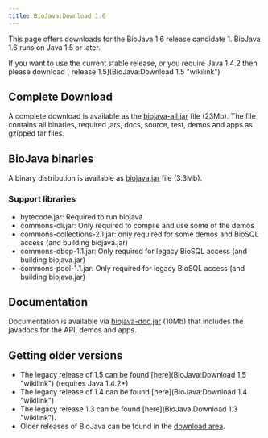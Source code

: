 ```yaml
---
title: BioJava:Download 1.6
---
```


This page offers downloads for the BioJava 1.6 release candidate 1.
BioJava 1.6 runs on Java 1.5 or later.

If you want to use the current stable release, or you require Java 1.4.2
then please download [ release 1.5](BioJava:Download 1.5 "wikilink")

Complete Download
-----------------

A complete download is available as the
[biojava-all.jar](http://www.biojava.org/download/bj16/rc1/all/biojava-all.jar)
file (23Mb). The file contains all binaries, required jars, docs,
source, test, demos and apps as gzipped tar files.

BioJava binaries
----------------

A binary distribution is available as
[biojava.jar](http://www.biojava.org/download/bj16/rc1/bin/biojava.jar)
file (3.3Mb).

### Support libraries

-   bytecode.jar: Required to run biojava
-   commons-cli.jar: Only required to compile and use some of the demos
-   commons-collections-2.1.jar: only required for some demos and BioSQL
    access (and building biojava.jar)
-   commons-dbcp-1.1.jar: Only required for legacy BioSQL access (and
    building biojava.jar)
-   commons-pool-1.1.jar: Only required for legacy BioSQL access (and
    building biojava.jar)

Documentation
-------------

Documentation is available via
[biojava-doc.jar](http://www.biojava.org/download/bj16/rc1//doc/biojava-doc.jar)
(10Mb) that includes the javadocs for the API, demos and apps.

Getting older versions
----------------------

-   The legacy release of 1.5 can be found
    [here](BioJava:Download 1.5 "wikilink") (requires Java 1.4.2+)
-   The legacy release of 1.4 can be found
    [here](BioJava:Download 1.4 "wikilink")
-   The legacy release 1.3 can be found
    [here](BioJava:Download 1.3 "wikilink").
-   Older releases of BioJava can be found in the [download
    area](http://www.biojava.org/download/).

